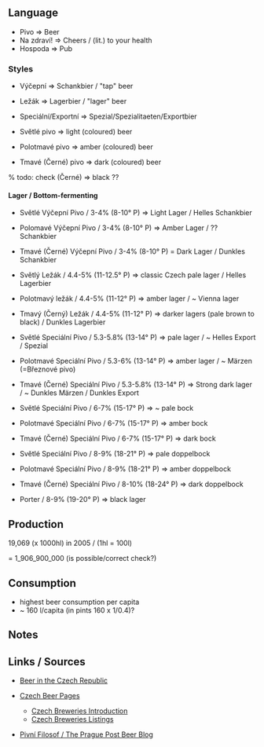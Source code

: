 
## Language

- Pivo  => Beer
- Na zdraví!  => Cheers / (lit.) to your health
- Hospoda => Pub


### Styles

- Výčepní   => Schankbier /  "tap" beer
- Ležák     => Lagerbier /  "lager" beer
- Speciální/Exportní  => Spezial/Spezialitaeten/Exportbier

- Světlé pivo      => light (coloured) beer
- Polotmavé pivo   => amber (coloured) beer
- Tmavé (Černé) pivo       => dark (coloured) beer

% todo: check  (Černé)  => black ??

#### Lager / Bottom-fermenting

- Světlé Výčepní Pivo  / 3-4% (8-10° P)   => Light Lager / Helles Schankbier
- Polomavé Výčepní Pivo / 3-4% (8-10° P)  => Amber Lager / ?? Schankbier
- Tmavé (Černé) Výčepní Pivo / 3-4% (8-10° P) = Dark Lager / Dunkles Schankbier

- Světlý Ležák / 4.4-5% (11-12.5° P)  => classic Czech pale lager / Helles Lagerbier
- Polotmavý ležák / 4.4-5% (11-12° P)  => amber lager / ~ Vienna lager
- Tmavý (Černý) Ležák / 4.4-5% (11-12° P) => darker lagers (pale brown to black) / Dunkles Lagerbier

- Světlé Speciální Pivo / 5.3-5.8% (13-14° P) => pale lager / ~ Helles Export / Spezial
- Polotmavé Speciální Pivo / 5.3-6% (13-14° P) => amber lager / ~ Märzen (=Březnové pivo)
- Tmavé (Černé) Speciální Pivo / 5.3-5.8% (13-14° P) => Strong dark lager / ~ Dunkles Märzen / Dunkles Export

- Světlé Speciální Pivo / 6-7% (15-17° P) => ~ pale bock
- Polotmavé Speciální Pivo / 6-7% (15-17° P) => amber bock
- Tmavé (Černé) Speciální Pivo / 6-7% (15-17° P) => dark bock

- Světlé Speciální Pivo / 8-9% (18-21° P)  => pale doppelbock
- Polotmavé Speciální Pivo / 8-9% (18-21° P) => amber doppelbock
- Tmavé (Černé) Speciální Pivo /  8-10% (18-24° P) => dark doppelbock

- Porter / 8-9% (19-20° P) => black lager



## Production

19,069 (x 1000hl)  in 2005  / (1hl = 100l)

= 1_906_900_000  (is possible/correct check?)


## Consumption

- highest beer consumption per capita 
- ~ 160 l/capita  (in pints  160 x 1/0.4)?


## Notes


## Links / Sources

- [Beer in the Czech Republic](http://en.wikipedia.org/wiki/Beer_in_the_Czech_Republic)

- [Czech Beer Pages](http://www.europeanbeerguide.net/#czechrep)
  - [Czech Breweries Introduction](http://www.europeanbeerguide.net/czecintr.htm)
  - [Czech Breweries Listings](http://www.europeanbeerguide.net/czecbrew.htm)

- [Pivní Filosof / The Prague Post Beer Blog](http://www.praguepost.com/blogs/beer/)
